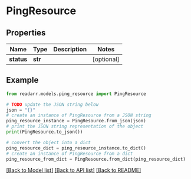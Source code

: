 # PingResource


## Properties

Name | Type | Description | Notes
------------ | ------------- | ------------- | -------------
**status** | **str** |  | [optional] 

## Example

```python
from readarr.models.ping_resource import PingResource

# TODO update the JSON string below
json = "{}"
# create an instance of PingResource from a JSON string
ping_resource_instance = PingResource.from_json(json)
# print the JSON string representation of the object
print(PingResource.to_json())

# convert the object into a dict
ping_resource_dict = ping_resource_instance.to_dict()
# create an instance of PingResource from a dict
ping_resource_from_dict = PingResource.from_dict(ping_resource_dict)
```
[[Back to Model list]](../README.md#documentation-for-models) [[Back to API list]](../README.md#documentation-for-api-endpoints) [[Back to README]](../README.md)



